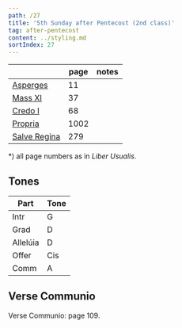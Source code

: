 ```yaml
---
path: /27
title: '5th Sunday after Pentecost (2nd class)'
tag: after-pentecost
content: ../styling.md
sortIndex: 27
---
```


|   | page | notes   |
|---|---|---|
| [Asperges](/pdf/asperges.pdf) | 11 ||
| [Mass XI](/pdf/xi.pdf) | 37 ||
| [Credo I](/pdf/credo-i.pdf) | 68 ||
| [Propria](/pdf/5th-sunday-after-pentecost.pdf)  | 1002 ||
| [Salve Regina](/pdf/salve-regina.pdf)  | 279  ||

*) all page numbers as in _Liber Usualis_.

## Tones

| Part  | Tone |
|---|---|
| Intr | G |
| Grad | D |
| Allelúia | D |
| Offer | Cis |
| Comm | A |

## Verse Communio
Verse Communio: page 109.
